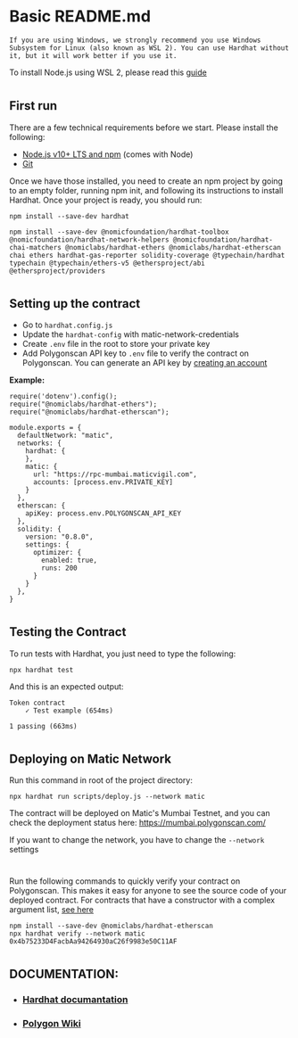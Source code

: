 # Basic README.md

    If you are using Windows, we strongly recommend you use Windows Subsystem for Linux (also known as WSL 2). You can use Hardhat without it, but it will work better if you use it.

To install Node.js using WSL 2, please read this <a href="https://docs.microsoft.com/en-us/windows/dev-environment/javascript/nodejs-on-wsl">guide</a>
#
## First run
There are a few technical requirements before we start. Please install the following:

* <a href="https://nodejs.org/en/">Node.js v10+ LTS and npm</a> (comes with Node)
* <a href="https://git-scm.com/">Git</a>

Once we have those installed, you need to create an npm project by going to an empty folder, running npm init, and following its instructions to install Hardhat. Once your project is ready, you should run:

```shell
npm install --save-dev hardhat
```

```shell
npm install --save-dev @nomicfoundation/hardhat-toolbox @nomicfoundation/hardhat-network-helpers @nomicfoundation/hardhat-chai-matchers @nomiclabs/hardhat-ethers @nomiclabs/hardhat-etherscan chai ethers hardhat-gas-reporter solidity-coverage @typechain/hardhat typechain @typechain/ethers-v5 @ethersproject/abi @ethersproject/providers 
```
#

## Setting up the contract

* Go to ```hardhat.config.js```
* Update the ```hardhat-config``` with matic-network-credentials
* Create ```.env``` file in the root to store your private key
* Add Polygonscan API key to ```.env``` file to verify the contract on Polygonscan. You can generate an API key by <a href="https://polygonscan.com/register">creating an account</a>

**Example:** 
```
require('dotenv').config();
require("@nomiclabs/hardhat-ethers");
require("@nomiclabs/hardhat-etherscan");

module.exports = {
  defaultNetwork: "matic",
  networks: {
    hardhat: {
    },
    matic: {
      url: "https://rpc-mumbai.maticvigil.com",
      accounts: [process.env.PRIVATE_KEY]
    }
  },
  etherscan: {
    apiKey: process.env.POLYGONSCAN_API_KEY
  },
  solidity: {
    version: "0.8.0",
    settings: {
      optimizer: {
        enabled: true,
        runs: 200
      }
    }
  },
}
```
#
## Testing the Contract

To run tests with Hardhat, you just need to type the following:

```
npx hardhat test
```

And this is an expected output:

```
Token contract
    ✓ Test example (654ms)

1 passing (663ms)
```
#
## Deploying on Matic Network
Run this command in root of the project directory:

```
npx hardhat run scripts/deploy.js --network matic
```

The contract will be deployed on Matic's Mumbai Testnet, and you can check the deployment status here: https://mumbai.polygonscan.com/

If you want to change the network, you have to change the ```--network``` settings

#
Run the following commands to quickly verify your contract on Polygonscan. This makes it easy for anyone to see the source code of your deployed contract. For contracts that have a constructor with a complex argument list, <a href="https://hardhat.org/hardhat-runner/plugins/nomiclabs-hardhat-etherscan">see here</a>
```
npm install --save-dev @nomiclabs/hardhat-etherscan
npx hardhat verify --network matic 0x4b75233D4FacbAa94264930aC26f9983e50C11AF
```
#

## DOCUMENTATION:
* ### <a href="https://hardhat.org/docs">Hardhat documantation</a>
* ### <a href="https://docs.polygon.technology/docs/develop/hardhat">Polygon Wiki</a>


